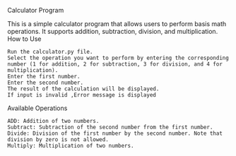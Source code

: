 Calculator Program

This is a simple calculator program that allows users to perform basis math operations. It supports addition, subtraction, division, and multiplication.
How to Use

    Run the calculator.py file.
    Select the operation you want to perform by entering the corresponding number (1 for addition, 2 for subtraction, 3 for division, and 4 for multiplication).
    Enter the first number.
    Enter the second number.
    The result of the calculation will be displayed.
    If input is invalid ,Error message is displayed

Available Operations

    ADD: Addition of two numbers.
    Subtract: Subtraction of the second number from the first number.
    Divide: Division of the first number by the second number. Note that division by zero is not allowed.
    Multiply: Multiplication of two numbers.
